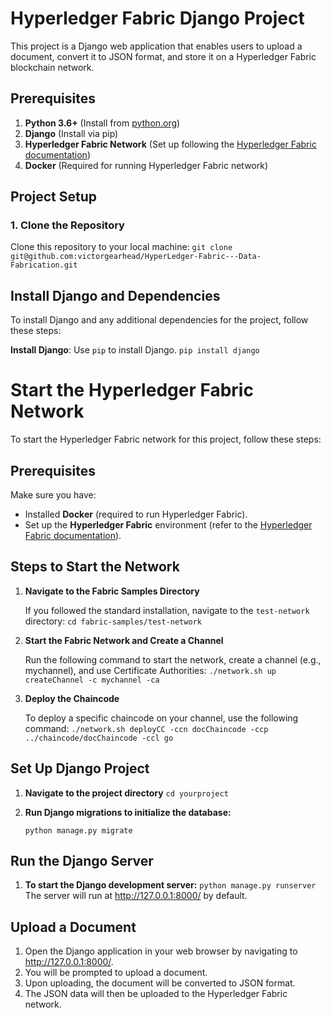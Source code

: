 # Hyperledger Fabric Django Project

This project is a Django web application that enables users to upload a document, convert it to JSON format, and store it on a Hyperledger Fabric blockchain network.

## Prerequisites

1. **Python 3.6+** (Install from [python.org](https://www.python.org/downloads/))
2. **Django** (Install via pip)
3. **Hyperledger Fabric Network** (Set up following the [Hyperledger Fabric documentation](https://hyperledger-fabric.readthedocs.io/))
4. **Docker** (Required for running Hyperledger Fabric network)

## Project Setup

### 1. Clone the Repository

Clone this repository to your local machine:
```git clone git@github.com:victorgearhead/HyperLedger-Fabric---Data-Fabrication.git```

## Install Django and Dependencies

To install Django and any additional dependencies for the project, follow these steps:

**Install Django**: Use `pip` to install Django.
   ```pip install django```

# Start the Hyperledger Fabric Network

To start the Hyperledger Fabric network for this project, follow these steps:

## Prerequisites

Make sure you have:
- Installed **Docker** (required to run Hyperledger Fabric).
- Set up the **Hyperledger Fabric** environment (refer to the [Hyperledger Fabric documentation](https://hyperledger-fabric.readthedocs.io/)).

## Steps to Start the Network

1. **Navigate to the Fabric Samples Directory**

   If you followed the standard installation, navigate to the `test-network` directory:
   ```cd fabric-samples/test-network```

2. **Start the Fabric Network and Create a Channel**

   Run the following command to start the network, create a channel (e.g., mychannel), and use Certificate Authorities:
   ```./network.sh up createChannel -c mychannel -ca```

3. **Deploy the Chaincode**

   To deploy a specific chaincode on your channel, use the following command:
   ```./network.sh deployCC -ccn docChaincode -ccp ../chaincode/docChaincode -ccl go```

## Set Up Django Project

1. **Navigate to the project directory**
   ```cd yourproject```

2. **Run Django migrations to initialize the database:**

   ```python manage.py migrate```

## Run the Django Server

1. **To start the Django development server:**
   ```python manage.py runserver```
The server will run at http://127.0.0.1:8000/ by default.

## Upload a Document

1. Open the Django application in your web browser by navigating to http://127.0.0.1:8000/.
2. You will be prompted to upload a document.
3. Upon uploading, the document will be converted to JSON format.
4. The JSON data will then be uploaded to the Hyperledger Fabric network.
